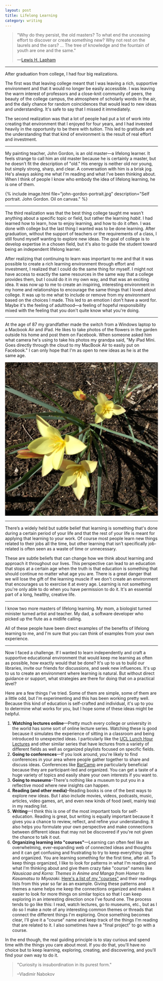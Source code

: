 ```yaml
---
layout: post
title: Lifelong Learning
category: writing
---
```


>"Why do they persist, the old masters? To what end the unceasing effort to discover or create something new? Why not rest on the laurels and the oars? ... The tree of knowledge and the fountain of youth are one and the same."
>
>—[Lewis H. Lapham](http://www.nytimes.com/interactive/2014/10/23/magazine/old-masters-at-top-of-their-game.html)

---

After graduation from college, I had four big realizations. 

The first was that leaving college meant that I was leaving a rich, supportive environment and that it would no longer be easily accessible. I was leaving the warm interest of professors and a close-knit community of peers, the beauty of the college campus, the atmosphere of scholarly words in the air, and the daily chance for random coincidences that would lead to new ideas and understanding. It's safe to say that I missed it immediately.

The second realization was that a lot of people had put a lot of work into creating that environment that I enjoyed for four years, and I had invested heavily in the opportunity to be there with *tuition*. This led to gratitude and the understanding that that kind of environment is the result of real effort and investment.

---

My painting teacher, John Gordon, is an old master—a lifelong learner. It feels strange to call him an old master because he is certainly a master, but he doesn't fit the description of "old." His energy is neither old nor young, but simply strong, sharp, and clear. A conversation with him is a brisk jog. He's always asking me what I'm reading and what I've been thinking about. When I think of people I know who embody the idea of lifelong learning, he is one of them.

{% include image.html file="john-gordon-portrait.jpg" description="Self portrait. John Gordon. Oil on canvas." %}

---

The third realization was that the best thing college taught me wasn't anything about a specific topic or field, but rather the learning *habit*. I had learned how to learn, how to enjoy learning, and how to do it often. I was done with college but the last thing I wanted was to be done learning. After graduation, without the support of teachers or the requirements of a class, I still found myself wanting to explore new ideas. The goal of college is to develop expertise in a chosen field, but it's also to guide the student toward being an independent lifelong learner.

After realizing that continuing to learn was important to me and that it was possible to create a rich learning environment through effort and investment, I realized that I could do the same thing for myself. I might not have access to exactly the same resources in the same way that a college provides them, but I could do it in my own way, and that was an exciting idea. It was now up to me to create an inspiring, interesting environment in my home and relationships to encourage the same things that I loved about college. It was up to me what to include or remove from my environment based on the choices I made. This led to an emotion I don't have a word for. Maybe it's the feeling of adulthood—a feeling of hopeful responsibility mixed with the feeling that you don't quite know what you're doing.

---

At the age of 87 my grandfather made the switch from a Windows laptop to a Macbook Air and iPad. He likes to take photos of the flowers in the garden outside his home and post them on Facebook. When someone asked him what camera he's using to take his photos my grandpa said, "My iPad Mini. Goes directly through the cloud to my MacBook Air to easily put on Facebook." I can only hope that I'm as open to new ideas as he is at the same age.

![John Matthew Flowers](/img/john-matthew-flowers.jpg)

---

There’s a widely held but subtle belief that learning is something that's done during a certain period of your life and that the rest of your life is meant for applying that learning to your work. Of course most people learn new things related to their jobs all the time, but other learning that isn’t specifically job-related is often seen as a waste of time or unnecessary.

These are subtle beliefs that can change how we think about learning and approach it throughout our lives. This perspective can lead to an education that stops at a certain age when the truth is that education is something that should continue no matter what age you are. There is a great danger that we will lose the gift of the learning muscle if we don't create an environment that encourages us to exercise it at every age. Learning is not something you're only able to do when you have permission to do it. It's an essential part of a long, healthy, creative life.

---

I know two more masters of lifelong learning. My mom, a biologist turned minister turned artist and teacher. My dad, a software developer who picked up the flute as a midlife calling.

All of these people have been direct examples of the benefits of lifelong learning to me, and I'm sure that you can think of examples from your own experience.

---

Now I faced a challenge. If I wanted to learn independently and craft a supportive educational environment that would keep me learning as often as possible, how exactly would that be done? It's up to us to build our libraries, invite our friends for discussions, and seek new influences. It's up to us to create an environment where learning is natural. But without direct guidance or support, what strategies are there for doing that on a practical level?

Here are a few things I've tried. Some of them are simple, some of them are a little odd, but I'm experimenting and this has been working pretty well. Because this kind of education is self-crafted and individual, it's up to you to determine what works for you, but I hope some of these ideas might be helpful.

1. **Watching lectures online**—Pretty much every college or university in the world has some sort of online lecture series. Watching these is good because it simulates the experience of sitting in a classroom and being introduced to unexpected ideas. I particularly like the [UCL Lunch Hour Lectures](https://www.youtube.com/playlist?list=PL3pa6ekyhtl2rdDzsF3JtJse37djBe2MF) and other similar series that have lectures from a variety of different fields as well as organized playlists focused on specific fields.
2. **Going to conferences**—If you look around, you're likely to find conferences in your area where people gather together to share and discuss ideas. Conferences like [BarCamp](http://barcampgb.org) are particularly beneficial because they are participant-led and organized. You can get a taste of a huge variety of topics and easily share your own interests if you want to.
3. **Going to museums**–There's nothing like a museum to put you in a reflective mood where new insights can happen.
4. **Reading (and other media)**–Reading books is one of the best ways to explore new ideas. But I also include movies, videos, podcasts, music, articles, video games, art, and even new kinds of food (well, mainly tea) in my reading list.
5. **Writing**—I think this is one of the most important tools for self-education. Reading is great, but writing is equally important because it gives you a chance to review, reflect, and refine your understanding. It also helps you formulate your own perspective and make connections between different ideas that may not be discovered if you're not given the chance to talk it out.
6. **Organizing learning into "courses"**—Learning can often feel like an overwhelming, ever-expanding web of connected ideas and thoughts and it can get confusing and frustrating to try to keep everything clear and organized. You are learning something for the first time, after all. To keep things organized, I like to look for patterns in what I'm reading and what I'm thinking about and give them crazy fake "course" names like *Nausicaa and Korra: Themes in Anime and Manga from Homer to Kasamatsu to Miyazaki*. [Here's a list  of my "courses"](https://github.com/kmcgillivray/courses) and their readings lists from this year so far as an example. Giving these patterns and themes a name helps me keep the connections organized and makes it easier to look for more things on similar topics so that I can keep exploring in an interesting direction once I've found one. The process tends to go like this: I read, watch lectures, go to museums, etc., but as I do so I make a note of any interesting common themes or threads that connect the different things I'm exploring. Once something becomes clear, I'll give it a "course" name and keep track of the things I'm reading that are related to it. I also sometimes have a "final project" to go with a course. 

In the end though, the real guiding principle is to stay curious and spend time with the things you care about most. If you do that, you'll have no choice but to keep learning, exploring, creating, and discovering, and you'll find your own way to do it.

>"Curiosity is insubordination in its purest form."
>
>–Vladimir Nabokov